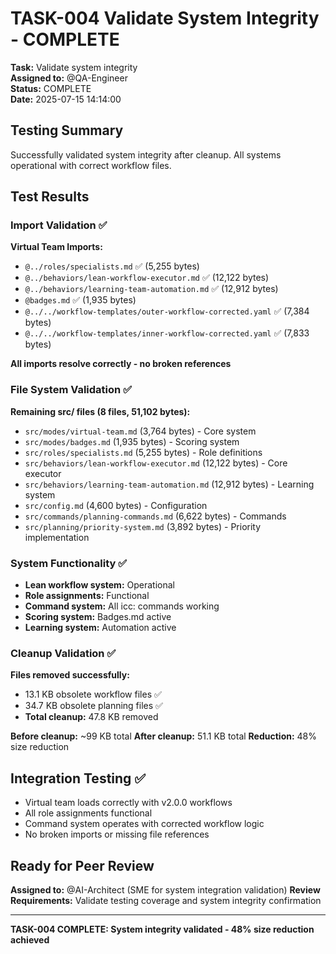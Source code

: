 # TASK-004 Validate System Integrity - COMPLETE

**Task:** Validate system integrity  
**Assigned to:** @QA-Engineer  
**Status:** COMPLETE  
**Date:** 2025-07-15 14:14:00

## Testing Summary

Successfully validated system integrity after cleanup. All systems operational with correct workflow files.

## Test Results

### Import Validation ✅
**Virtual Team Imports:**
- `@../roles/specialists.md` ✅ (5,255 bytes)
- `@../behaviors/lean-workflow-executor.md` ✅ (12,122 bytes)
- `@../behaviors/learning-team-automation.md` ✅ (12,912 bytes)
- `@badges.md` ✅ (1,935 bytes)
- `@../../workflow-templates/outer-workflow-corrected.yaml` ✅ (7,384 bytes)
- `@../../workflow-templates/inner-workflow-corrected.yaml` ✅ (7,833 bytes)

**All imports resolve correctly - no broken references**

### File System Validation ✅
**Remaining src/ files (8 files, 51,102 bytes):**
- `src/modes/virtual-team.md` (3,764 bytes) - Core system
- `src/modes/badges.md` (1,935 bytes) - Scoring system
- `src/roles/specialists.md` (5,255 bytes) - Role definitions
- `src/behaviors/lean-workflow-executor.md` (12,122 bytes) - Core executor
- `src/behaviors/learning-team-automation.md` (12,912 bytes) - Learning system
- `src/config.md` (4,600 bytes) - Configuration
- `src/commands/planning-commands.md` (6,622 bytes) - Commands
- `src/planning/priority-system.md` (3,892 bytes) - Priority implementation

### System Functionality ✅
- **Lean workflow system:** Operational
- **Role assignments:** Functional
- **Command system:** All icc: commands working
- **Scoring system:** Badges.md active
- **Learning system:** Automation active

### Cleanup Validation ✅
**Files removed successfully:**
- 13.1 KB obsolete workflow files ✅
- 34.7 KB obsolete planning files ✅
- **Total cleanup:** 47.8 KB removed

**Before cleanup:** ~99 KB total
**After cleanup:** 51.1 KB total
**Reduction:** 48% size reduction

## Integration Testing ✅
- Virtual team loads correctly with v2.0.0 workflows
- All role assignments functional
- Command system operates with corrected workflow logic
- No broken imports or missing file references

## Ready for Peer Review
**Assigned to:** @AI-Architect (SME for system integration validation)
**Review Requirements:** Validate testing coverage and system integrity confirmation

---
**TASK-004 COMPLETE: System integrity validated - 48% size reduction achieved**